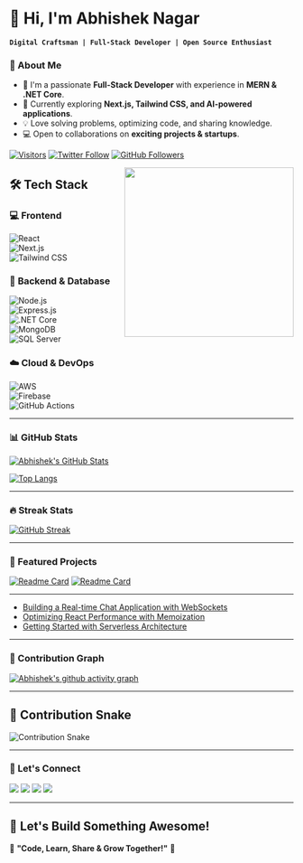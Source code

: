 # 👋 Hi, I'm Abhishek Nagar

**`Digital Craftsman | Full-Stack Developer | Open Source Enthusiast`**

### 👀 About Me  
- 🎯 I'm a passionate **Full-Stack Developer** with experience in **MERN & .NET Core**.  
- 🌱 Currently exploring **Next.js, Tailwind CSS, and AI-powered applications**.  
- 💡 Love solving problems, optimizing code, and sharing knowledge.  
- 💻 Open to collaborations on **exciting projects & startups**.  

[![Visitors](https://komarev.com/ghpvc/?username=Abhidhakad&label=Profile%20Views&color=0e75b6&style=flat)](https://github.com/Abhidhakad)
[![Twitter Follow](https://img.shields.io/twitter/follow/abhi_ngr_?style=social)](https://twitter.com/abhi_ngr_)
[![GitHub Followers](https://img.shields.io/github/followers/Abhidhakad?label=Follow&style=social)](https://github.com/Abhidhakad)

<img align="right" src="https://www.google.com/url?sa=i&url=https%3A%2F%2Fgithub.com%2Frudrabarad%2FGifs&psig=AOvVaw3-eUwtpoFyl8sDblesxHD9&ust=1738843763063000&source=images&cd=vfe&opi=89978449&ved=0CBAQjRxqFwoTCMighYPArIsDFQAAAAAdAAAAABAE" width="300" />


## 🛠️ Tech Stack  

### 💻 **Frontend**  
![React](https://img.shields.io/badge/-React-61DAFB?style=flat&logo=react&logoColor=black)  
![Next.js](https://img.shields.io/badge/-Next.js-000000?style=flat&logo=next.js&logoColor=white)  
![Tailwind CSS](https://img.shields.io/badge/-TailwindCSS-38B2AC?style=flat&logo=tailwind-css&logoColor=white)  

### 🚀 **Backend & Database**  
![Node.js](https://img.shields.io/badge/-Node.js-339933?style=flat&logo=node.js&logoColor=white)  
![Express.js](https://img.shields.io/badge/-Express.js-000000?style=flat&logo=express&logoColor=white)  
![.NET Core](https://img.shields.io/badge/.NET%20Core-5C2D91?style=flat&logo=dotnet&logoColor=white)  
![MongoDB](https://img.shields.io/badge/MongoDB-47A248?style=flat&logo=mongodb&logoColor=white)  
![SQL Server](https://img.shields.io/badge/SQL%20Server-CC2927?style=flat&logo=microsoft-sql-server&logoColor=white)  

### ☁️ **Cloud & DevOps**  
![AWS](https://img.shields.io/badge/AWS-232F3E?style=flat&logo=amazon-aws)  
![Firebase](https://img.shields.io/badge/Firebase-FFCA28?style=flat&logo=firebase&logoColor=black)   
![GitHub Actions](https://img.shields.io/badge/GitHub%20Actions-2088FF?style=flat&logo=github-actions&logoColor=white)  

---

### 📊 GitHub Stats

[![Abhishek's GitHub Stats](https://github-readme-stats.vercel.app/api?username=Abhidhakad&show_icons=true&theme=radical&hide_border=true)](https://github.com/Abhidhakad)

[![Top Langs](https://github-readme-stats.vercel.app/api/top-langs/?username=Abhidhakad&layout=compact&theme=radical&hide_border=true)](https://github.com/Abhidhakad)

---

### 🔥 Streak Stats

[![GitHub Streak](https://streak-stats.demolab.com/?user=Abhidhakad&theme=radical&hide_border=true)](https://git.io/streak-stats)

---

### 🚀 Featured Projects

[![Readme Card](https://github-readme-stats.vercel.app/api/pin/?username=Abhidhakad&repo=project1&theme=radical)](https://github.com/Abhidhakad/yt-clone.git)
[![Readme Card](https://github-readme-stats.vercel.app/api/pin/?username=Abhidhakad&repo=project2&theme=radical)](https://github.com/Abhidhakad/project2)

---



<!-- BLOG-POST-LIST:START -->
- [Building a Real-time Chat Application with WebSockets](https://yourblog.com/post1)
- [Optimizing React Performance with Memoization](https://yourblog.com/post2)
- [Getting Started with Serverless Architecture](https://yourblog.com/post3)
<!-- BLOG-POST-LIST:END -->

---

### 🌟 Contribution Graph

[![Abhishek's github activity graph](https://github-readme-activity-graph.vercel.app/graph?username=Abhidhakad&theme=react-dark&hide_border=true)](https://github.com/Abhidhakad)

---

## 🐍 Contribution Snake  

![Contribution Snake](https://raw.githubusercontent.com/Abhidhakad/Abhidhakad/output/github-contribution-grid-snake.svg)  

---

### 🤝 Let's Connect

[<img src="https://img.shields.io/badge/LinkedIn-0077B5?style=for-the-badge&logo=linkedin&logoColor=white">](https://www.linkedin.com/in/abhishek-nagar-708944219/)
[<img src="https://img.shields.io/badge/Twitter-1DA1F2?style=for-the-badge&logo=twitter&logoColor=white">](https://twitter.com/abhi_ngr_)
[<img src="https://img.shields.io/badge/Gmail-D14836?style=for-the-badge&logo=gmail&logoColor=white">](mailto:nabhishek734@gmail.com)
[<img src="https://img.shields.io/badge/Portfolio-FF4088?style=for-the-badge&logo=hugo&logoColor=white">](https://abhipersnalportfolio.netlify.app/)

---


## 🚀 Let's Build Something Awesome!  

🎯 **"Code, Learn, Share & Grow Together!"** 🚀  
